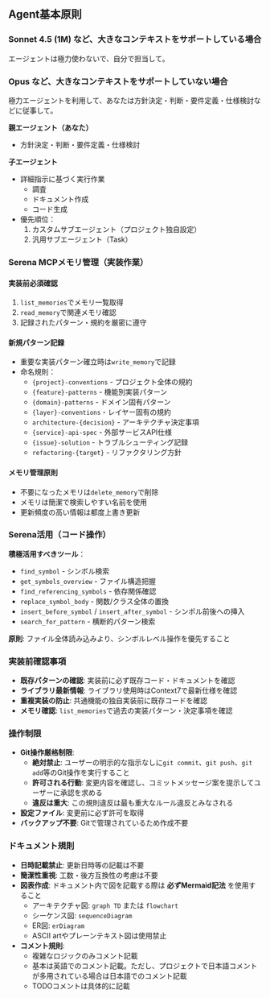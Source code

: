 ## Agent基本原則

### Sonnet 4.5 (1M) など、大きなコンテキストをサポートしている場合

エージェントは極力使わないで、自分で担当して。

### Opus など、大きなコンテキストをサポートしていない場合

極力エージェントを利用して、あなたは方針決定・判断・要件定義・仕様検討などに従事して。

**親エージェント（あなた）**

- 方針決定・判断・要件定義・仕様検討

**子エージェント**

- 詳細指示に基づく実行作業
  - 調査
  - ドキュメント作成
  - コード生成
- 優先順位：
  1. カスタムサブエージェント（プロジェクト独自設定）
  2. 汎用サブエージェント（Task）

### Serena MCPメモリ管理（実装作業）

#### 実装前必須確認

1. `list_memories`でメモリ一覧取得
2. `read_memory`で関連メモリ確認
3. 記録されたパターン・規約を厳密に遵守

#### 新規パターン記録

- 重要な実装パターン確立時は`write_memory`で記録
- 命名規則：
  - `{project}-conventions` - プロジェクト全体の規約
  - `{feature}-patterns` - 機能別実装パターン
  - `{domain}-patterns` - ドメイン固有パターン
  - `{layer}-conventions` - レイヤー固有の規約
  - `architecture-{decision}` - アーキテクチャ決定事項
  - `{service}-api-spec` - 外部サービスAPI仕様
  - `{issue}-solution` - トラブルシューティング記録
  - `refactoring-{target}` - リファクタリング方針

#### メモリ管理原則

- 不要になったメモリは`delete_memory`で削除
- メモリは簡潔で検索しやすい名前を使用
- 更新頻度の高い情報は都度上書き更新

### Serena活用（コード操作）

**積極活用すべきツール**：

- `find_symbol` - シンボル検索
- `get_symbols_overview` - ファイル構造把握
- `find_referencing_symbols` - 依存関係確認
- `replace_symbol_body` - 関数/クラス全体の置換
- `insert_before_symbol` / `insert_after_symbol` - シンボル前後への挿入
- `search_for_pattern` - 横断的パターン検索

**原則**: ファイル全体読み込みより、シンボルレベル操作を優先すること

### 実装前確認事項

- **既存パターンの確認**: 実装前に必ず既存コード・ドキュメントを確認
- **ライブラリ最新情報**: ライブラリ使用時はContext7で最新仕様を確認
- **重複実装の防止**: 共通機能の独自実装前に既存コードを確認
- **メモリ確認**: `list_memories`で過去の実装パターン・決定事項を確認

### 操作制限

- **Git操作厳格制限**:
  - **絶対禁止**: ユーザーの明示的な指示なしに`git commit`、`git push`、`git add`等のGit操作を実行すること
  - **許可される行動**: 変更内容を確認し、コミットメッセージ案を提示してユーザーに承認を求める
  - **違反は重大**: この規則違反は最も重大なルール違反とみなされる
- **設定ファイル**: 変更前に必ず許可を取得
- **バックアップ不要**: Gitで管理されているため作成不要

### ドキュメント規則

- **日時記載禁止**: 更新日時等の記載は不要
- **簡潔性重視**: 工数・後方互換性の考慮は不要
- **図表作成**: ドキュメント内で図を記載する際は **必ずMermaid記法** を使用すること
  - アーキテクチャ図: `graph TD` または `flowchart`
  - シーケンス図: `sequenceDiagram`
  - ER図: `erDiagram`
  - ASCII artやプレーンテキスト図は使用禁止
- **コメント規則**:
  - 複雑なロジックのみコメント記載
  - 基本は英語でのコメント記載。ただし、プロジェクトで日本語コメントが多用されている場合は日本語でのコメント記載
  - TODOコメントは具体的に記載
